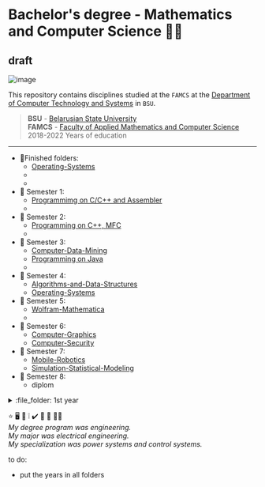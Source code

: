 #  Bachelor's degree - Mathematics and Computer Science :man_student: 
## draft
![image](https://user-images.githubusercontent.com/60915234/192141338-8ad79e8b-51d5-48cc-a46c-32854e5f1c04.png)

This repository contains disciplines studied at the `FAMCS` at the [Department of Computer Technology and Systems](https://bsu.by/en/structure/faculties/kafedry/kafedra-kompyuternykh-tekhnologiy-i-sistem-d) in `BSU`.

> **BSU** - [Belarusian State University](https://bsu.by/en/)\
> **FAMCS** - [Faculty of Applied Mathematics and Computer Science](https://fpmi.bsu.by/en/main.aspx)\
> 2018-2022 Years of education


***
+ :round_pushpin:Finished folders:  
  - [Operating-Systems](/Operating-Systems)  
  -    
  -  
+ :file_folder: Semester 1:  
  - [Programmimg on C/C++ and Assembler](/Programming/Semester-1)  
  -    
+ :file_folder: Semester 2:  
  - [Programming on C++, MFC](/Programming/Semester-2)   
  -    
+ :file_folder: Semester 3:  
  - [Computer-Data-Mining](/Computer-Data-Mining)  
  - [Programming on Java](/Programming/Semester-3)  
  -   
+ :file_folder: Semester 4:  
  - [Algorithms-and-Data-Structures](/Algorithms-and-Data-Structures)    
  - [Operating-Systems](/Operating-Systems)   
+ :file_folder: Semester 5:  
  - [Wolfram-Mathematica](/Wolfram-Mathematica)  
  -    
+ :file_folder: Semester 6:  
  - [Computer-Graphics](/Computer-Graphics)  
  - [Computer-Security](/Computer-Security)  
+ :file_folder: Semester 7:  
  - [Mobile-Robotics](/Mobile-Robotics)  
  - [Simulation-Statistical-Modeling](/Simulation-Statistical-Modeling)  
+ :file_folder: Semester 8: 
  - diplom  

<details>
<summary>:file_folder: 1st year  </summary>

[Or a link - like to google](https://google.com)

- Or a List
  - or a nested List
  - like this
  - with 😊 emojis
- Like this

<ul> 
<li> [Programmimg on C/C++ and Assembler](/Programming/Semester-1)  </li>
<li> </li>
</ul>
</details>

:star:
:desktop_computer:
:bookmark_tabs:
:grey_exclamation:
:heavy_check_mark:
:small_blue_diamond:
:round_pushpin: 
:technologist:\
*My degree program was engineering.  
My major was electrical engineering.  
My specialization was power systems and control systems.*

to do:  
- put the years in all folders
